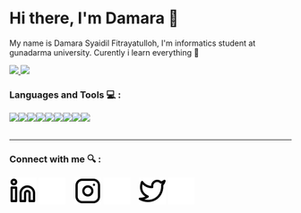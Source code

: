 # Hi there, I'm Damara 👋 

My name is Damara Syaidil Fitrayatulloh, I'm informatics student at gunadarma university. 
Curently i learn everything 🤣

  <p align="left">
  <a href="https://github.com/damarasf">
  <img height="170em" src="https://github-readme-stats-eight-theta.vercel.app/api/top-langs/?username=damarasf&layout=compact&langs_count=8&theme=buefy"/>
  <img height="170em" src="https://github-readme-stats-eight-theta.vercel.app/api?username=damarasf&show_icons=true&theme=buefy&include_all_commits=true&count_private=true"/>
  </a>
  </p>

### Languages and Tools 💻 :

  <img align="left" src="https://img.shields.io/badge/Visual%20Studio%20Code-0078d7.svg?style=for-the-badge&logo=visual-studio-code&logoColor=white" style="margin-bottom: 20px;"/>
  <img align="left" src="https://img.shields.io/badge/git-%23F05033.svg?style=for-the-badge&logo=git&logoColor=white" style="margin-bottom: 5px;"/>
  <img align="left" src="https://img.shields.io/badge/github-%23121011.svg?style=for-the-badge&logo=github&logoColor=white" style="margin-bottom: 5px;"/>
  <img align="left" src="https://img.shields.io/badge/java-%23ED8B00.svg?style=for-the-badge&logo=java&logoColor=white" style="margin-bottom: 5px;"/>
  <img align="left" src="https://img.shields.io/badge/go-%2300ADD8.svg?style=for-the-badge&logo=go&logoColor=white" style="margin-bottom: 5px;"/>
  <img align="left" src="https://img.shields.io/badge/laravel-%23FF2D20.svg?style=for-the-badge&logo=laravel&logoColor=white" style="margin-bottom: 5px;"/>
  <img align="left" src="https://img.shields.io/badge/node.js-6DA55F?style=for-the-badge&logo=node.js&logoColor=white" style="margin-bottom: 5px;"/>
  <img align="left" src="https://img.shields.io/badge/Flutter-%2302569B.svg?style=for-the-badge&logo=Flutter&logoColor=white" style="margin-bottom: 5px;"/>
  <img align="left" src="https://img.shields.io/badge/NetBeansIDE-1B6AC6.svg?style=for-the-badge&logo=apache-netbeans-ide&logoColor=white" style="margin-bottom: 5px;"/>
  
<br />
<br />

---

### Connect with me 🔍 :

[![website](./img/linkedin-light.svg)](https://linkedin.com/in/damarasf#gh-light-mode-only)
[![website](./img/linkedin-dark.svg)](https://linkedin.com/in/damarasf#gh-dark-mode-only)
&nbsp;&nbsp;
[![website](./img/instagram-light.svg)](https://instagram.com/damara.sf#gh-light-mode-only)
[![website](./img/instagram-dark.svg)](https://instagram.com/damara.sf#gh-dark-mode-only)
&nbsp;&nbsp;
[![website](./img/twitter-light.svg)](https://twitter.com/asyourcrush#gh-light-mode-only)
[![website](./img/twitter-dark.svg)](https://twitter.com/asyourcrush#gh-dark-mode-only)